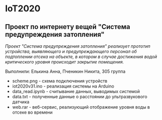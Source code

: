 # IoT2020
Проект по интернету вещей "Система предупреждения затопления"
---
_Проект "Система предупреждения затопления" реализует прототип устройства, выявляющего
и предупреждающего персонал об подтоплении отсека на объекте, в котором в случае достижения водой критического уровня
происходит закрытие помещения._

Выполнили: Елькина Анна, Пченикин Никита, 305 группа
* scheme.png - схема подключения устройств
* iot2020v31.ino - реализация системы на Arduino
* data_read.ipynb - считывание данных, выводимых системой
* data.txt - полученные данные о расстоянии до ультразвукового датчика
* web.rar - веб-сервис, реализующий отображение уровня воды в отсеке во времени

